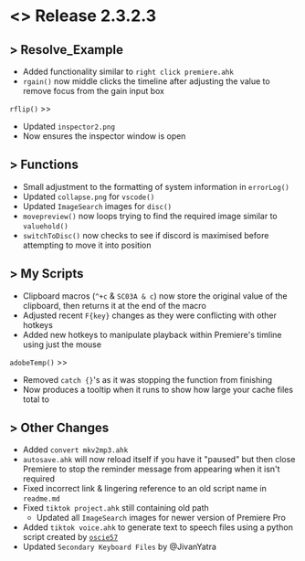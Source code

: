 # <> Release 2.3.2.3

## > Resolve_Example
- Added functionality similar to `right click premiere.ahk`
- `rgain()` now middle clicks the timeline after adjusting the value to remove focus from the gain input box

`rflip()` >>
- Updated `inspector2.png`
- Now ensures the inspector window is open

## > Functions
- Small adjustment to the formatting of system information in `errorLog()`
- Updated `collapse.png` for `vscode()`
- Updated `ImageSearch` images for `disc()`
- `movepreview()` now loops trying to find the required image similar to `valuehold()`
- `switchToDisc()` now checks to see if discord is maximised before attempting to move it into position

## > My Scripts
- Clipboard macros (`^+c` & `SC03A & c`) now store the original value of the clipboard, then returns it at the end of the macro
- Adjusted recent `F{key}` changes as they were conflicting with other hotkeys
- Added new hotkeys to manipulate playback within Premiere's timline using just the mouse

`adobeTemp()` >>
- Removed `catch {}`'s as it was stopping the function from finishing
- Now produces a tooltip when it runs to show how large your cache files total to

## > Other Changes
- Added `convert mkv2mp3.ahk`
- `autosave.ahk` will now reload itself if you have it "paused" but then close Premiere to stop the reminder message from appearing when it isn't required
- Fixed incorrect link & lingering reference to an old script name in `readme.md`
- Fixed `tiktok project.ahk` still containing old path
    - Updated all `ImageSearch` images for newer version of Premiere Pro
- Added `tiktok voice.ahk` to generate text to speech files using a python script created by [`oscie57`](https://github.com/oscie57/tiktok-voice)
- Updated `Secondary Keyboard Files` by @JivanYatra